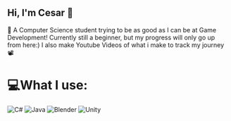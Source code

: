 ## Hi, I'm Cesar 🐌

🧠 A Computer Science student trying to be as good as I can be at Game Development! 
Currently still a beginner, but my progress will only go up from here:) 
I also make Youtube Videos of what i make to track my journey 📽️ 


# 💻What I use:
![C#](https://img.shields.io/badge/c%23-%23239120.svg?style=for-the-badge&logo=csharp&logoColor=white) ![Java](https://img.shields.io/badge/java-%23ED8B00.svg?style=for-the-badge&logo=openjdk&logoColor=white) ![Blender](https://img.shields.io/badge/blender-%23F5792A.svg?style=for-the-badge&logo=blender&logoColor=white) ![Unity](https://img.shields.io/badge/unity-%23000000.svg?style=for-the-badge&logo=unity&logoColor=white)

